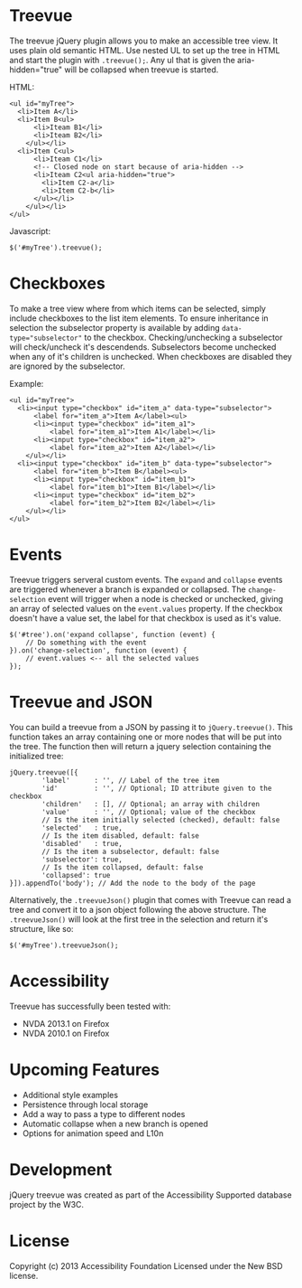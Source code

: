 # Treevue
The treevue jQuery plugin allows you to make an accessible tree view. It uses 
plain old semantic HTML. Use nested UL to set up the tree in HTML and start the 
plugin with `.treevue();`. Any ul that is given the aria-hidden="true" will be 
collapsed when treevue is started.

HTML:

    <ul id="myTree">
      <li>Item A</li>
      <li>Item B<ul>
          <li>Iteam B1</li>
          <li>Iteam B2</li>
        </ul></li>
      <li>Item C<ul>
          <li>Iteam C1</li>
          <!-- Closed node on start because of aria-hidden -->
          <li>Iteam C2<ul aria-hidden="true">
            <li>Item C2-a</li>
            <li>Item C2-b</li>
          </ul></li>
        </ul></li>
    </ul>
  
Javascript:

    $('#myTree').treevue();

# Checkboxes

To make a tree view where from which items can be selected, simply include 
checkboxes to the list item elements. To ensure inheritance in selection the 
subselector property is available by adding `data-type="subselector"` to the 
checkbox. Checking/unchecking a subselector will check/uncheck it's 
descendends. Subselectors become unchecked when any of it's children is 
unchecked. When checkboxes are disabled they are ignored by the subselector.

Example:

    <ul id="myTree">
      <li><input type="checkbox" id="item_a" data-type="subselector">
          <label for="item_a">Item A</label><ul>
          <li><input type="checkbox" id="item_a1">
              <label for="item_a1">Item A1</label></li>
          <li><input type="checkbox" id="item_a2">
              <label for="item_a2">Item A2</label></li>
        </ul></li>
      <li><input type="checkbox" id="item_b" data-type="subselector">
          <label for="item_b">Item B</label><ul>
          <li><input type="checkbox" id="item_b1">
              <label for="item_b1">Item B1</label></li>
          <li><input type="checkbox" id="item_b2">
              <label for="item_b2">Item B2</label></li>
        </ul></li>
    </ul>

# Events

Treevue triggers serveral custom events. The `expand` and `collapse` events are 
triggered whenever a branch is expanded or collapsed. The `change-selection` 
event will trigger when a node is checked or unchecked, giving an array of selected values on the `event.values` property. If the checkbox doesn't have a value set, the label for that checkbox is used as it's value.

    $('#tree').on('expand collapse', function (event) {
        // Do something with the event
    }).on('change-selection', function (event) {
        // event.values <-- all the selected values
    });
    
# Treevue and JSON

You can build a treevue from a JSON by passing it to `jQuery.treevue()`. This function takes an array containing one or more nodes that will be put into the tree. The function then will return a jquery selection containing the initialized tree:

    jQuery.treevue([{
            'label'      : '', // Label of the tree item
            'id'         : '', // Optional; ID attribute given to the checkbox
            'children'   : [], // Optional; an array with children
            'value'      : '', // Optional; value of the checkbox
            // Is the item initially selected (checked), default: false
            'selected'   : true,
            // Is the item disabled, default: false
            'disabled'   : true,
            // Is the item a subselector, default: false            
            'subselector': true,
            // Is the item collapsed, default: false
            'collapsed': true
    }]).appendTo('body'); // Add the node to the body of the page

Alternatively, the `.treevueJson()` plugin that comes with Treevue can read a tree and convert it to a json object following the above structure. The `.treevueJson()` will look at the first tree in the selection and return it's structure, like so:

    $('#myTree').treevueJson();
    
# Accessibility

Treevue has successfully been tested with:
- NVDA 2013.1 on Firefox
- NVDA 2010.1 on Firefox

# Upcoming Features

- Additional style examples
- Persistence through local storage
- Add a way to pass a type to different nodes
- Automatic collapse when a new branch is opened
- Options for animation speed and L10n

# Development
jQuery treevue was created as part of the Accessibility Supported database 
project by the W3C.

# License
Copyright (c) 2013 Accessibility Foundation Licensed under the New BSD license.
